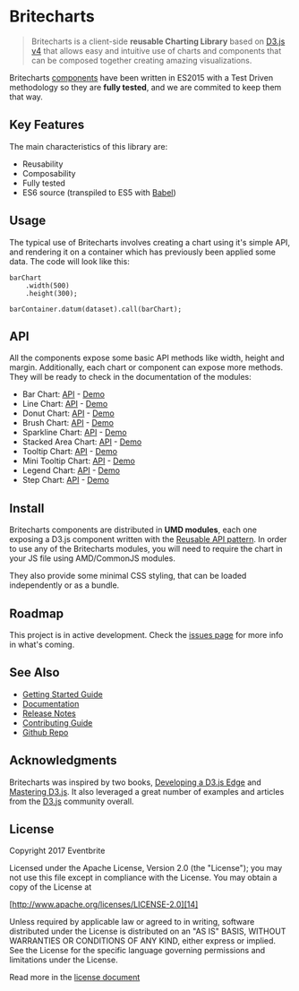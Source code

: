 # Britecharts

> Britecharts is a client-side **reusable Charting Library** based on [D3.js v4][1] that allows easy and intuitive use of charts and components that can be composed together creating amazing visualizations.

Britecharts [components][32] have been written in ES2015 with a Test Driven methodology so they are **fully tested**, and we are commited to keep them that way.

## Key Features

The main characteristics of this library are:

- Reusability
- Composability
- Fully tested
- ES6 source (transpiled to ES5 with [Babel][17])

## Usage

The typical use of Britecharts involves creating a chart using it's simple API, and rendering it on a container which has previously been applied some data. The code will look like this:

    barChart
        .width(500)
        .height(300);

    barContainer.datum(dataset).call(barChart);

## API

All the components expose some basic API methods like width, height and margin. Additionally, each chart or component can expose more methods. They will be ready to check in the documentation of the modules:

 - Bar Chart: [API][22] - [Demo][4]
 - Line Chart: [API][25] - [Demo][5]
 - Donut Chart: [API][21] - [Demo][6]
 - Brush Chart: [API][23] - [Demo][18]
 - Sparkline Chart: [API][29] - [Demo][7]
 - Stacked Area Chart: [API][30] - [Demo][8]
 - Tooltip Chart: [API][27] - [Demo][5]
 - Mini Tooltip Chart: [API][26] - [Demo][4]
 - Legend Chart: [API][24] - [Demo][6]
 - Step Chart: [API][28] - [Demo][11]

## Install

Britecharts components are distributed in **UMD modules**, each one exposing a D3.js component written with the [Reusable API pattern][3]. In order to use any of the Britecharts modules, you will need to require the chart in your JS file using AMD/CommonJS modules.

They also provide some minimal CSS styling, that can be loaded independently or as a bundle.

## Roadmap
This project is in active development. Check the [issues page][16] for more info in what's coming.

## See Also
- [Getting Started Guide][34]
- [Documentation][31]
- [Release Notes][13]
- [Contributing Guide][35]
- [Github Repo][33]

## Acknowledgments

Britecharts was inspired by two books, [Developing a D3.js Edge][19] and [Mastering D3.js][20]. It also leveraged a great number of examples and articles from the [D3.js][1] community overall.

## License

Copyright 2017 Eventbrite

Licensed under the Apache License, Version 2.0 (the "License");
you may not use this file except in compliance with the License.
You may obtain a copy of the License at

[http://www.apache.org/licenses/LICENSE-2.0][14]

Unless required by applicable law or agreed to in writing, software
distributed under the License is distributed on an "AS IS" BASIS,
WITHOUT WARRANTIES OR CONDITIONS OF ANY KIND, either express or implied.
See the License for the specific language governing permissions and
limitations under the License.

Read more in the [license document][15]


[1]: http://d3js.org/
[2]: https://webpack.github.io/
[3]: http://bost.ocks.org/mike/chart/
[4]: tutorial-bar.html
[5]: tutorial-line.html
[6]: tutorial-donut.html
[7]: tutorial-sparkline.html
[8]: tutorial-stacked-area.html
[9]: tutorial-stacked-area.html
[10]: tutorial-donut.html
[11]: tutorial-step.html
[12]: https://nodejs.org/en/download/
[13]: https://github.com/eventbrite/britecharts/releases
[14]: http://www.apache.org/licenses/LICENSE-2.0
[15]: ../LICENSE.md
[16]: https://github.com/eventbrite/britecharts/issues
[17]: https://github.com/babel/babel
[18]: tutorial-brush.html
[19]: https://bleedingedgepress.com/our-books/developing-a-d3-js-edge/
[20]: https://www.packtpub.com/web-development/mastering-d3js
[21]: module-Donut.html
[22]: module-Bar.html
[23]: module-Brush.html
[24]: module-Legend.html
[25]: module-Line.html
[26]: module-Mini-tooltip.html
[27]: module-Tooltip.html
[28]: module-Step.html
[29]: module-Sparkline.html
[30]: module-Stacked-area.html
[31]: http://eventbrite.github.io/britecharts/
[32]: http://eventbrite.github.io/britecharts/tutorial-kitchen-sink.html
[33]: https://github.com/eventbrite/britecharts
[34]: http://eventbrite.github.io/britecharts/tutorial--_GETTINGSTARTED.html
[35]: http://eventbrite.github.io/britecharts/tutorial--_CONTRIBUTING.html
